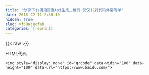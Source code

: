 ```yaml
---
title: '分享下js调用百度Api生成二维码 仅仅11行代码非常简单' 
date: 2018-12-11 2:30:10
hidden: true
slug: vf60ajucfab
categories: [reprint]
---
```


{{< raw >}}

                    
<p>HTML代码</p>
<div class="widget-codetool" style="display:none;">
      <div class="widget-codetool--inner">
      <span class="selectCode code-tool" data-toggle="tooltip" data-placement="top" title="" data-original-title="全选"></span>
      <span type="button" class="copyCode code-tool" data-toggle="tooltip" data-placement="top" data-clipboard-text="<img style=&quot;display: none&quot; id=&quot;qrcode&quot; data-width=&quot;100&quot; data-height=&quot;100&quot; data-url=&quot;https://www.baidu.com/&quot;>
" title="" data-original-title="复制"></span>
      <span type="button" class="saveToNote code-tool" data-toggle="tooltip" data-placement="top" title="" data-original-title="放进笔记"></span>
      </div>
      </div><pre class="xml hljs"><code class="html"><span class="hljs-tag">&lt;<span class="hljs-name">img</span> <span class="hljs-attr">style</span>=<span class="hljs-string">"display: none"</span> <span class="hljs-attr">id</span>=<span class="hljs-string">"qrcode"</span> <span class="hljs-attr">data-width</span>=<span class="hljs-string">"100"</span> <span class="hljs-attr">data-height</span>=<span class="hljs-string">"100"</span> <span class="hljs-attr">data-url</span>=<span class="hljs-string">"https://www.baidu.com/"</span>&gt;</span>
</code></pre>
<div class="widget-codetool" style="display:none;">
      <div class="widget-codetool--inner">
      <span class="selectCode code-tool" data-toggle="tooltip" data-placement="top" title="" data-original-title="全选"></span>
      <span type="button" class="copyCode code-tool" data-toggle="tooltip" data-placement="top" data-clipboard-text="/**
     * 生成二维码
     * data-width={宽度}
     * data-height={高度}
     * data-url={链接}
     * @param $ele
     */
   var generatorQRCODE = function ($ele) {
        $ele.hide();
        var params = $ele.data();
        if(!params['width'] || !params['height'] || !params['url']){
            console.log('生成二维码参数错误');
            return false;
        }
        var image = new Image();
        var imageUrl = &quot;http://pan.baidu.com/share/qrcode?w=&quot; + params['width'] + &quot;&amp;h=&quot; + params['height'] + &quot;&amp;url=&quot; + params['url'] + &quot;&quot;;
        image.src = imageUrl;
        $ele.attr('src', imageUrl);
        $ele.show();
    };
    
    generatorQRCODE($(&quot;#qrcode&quot;));" title="" data-original-title="复制"></span>
      <span type="button" class="saveToNote code-tool" data-toggle="tooltip" data-placement="top" title="" data-original-title="放进笔记"></span>
      </div>
      </div><pre class="javascript hljs"><code class="js"><span class="hljs-comment">/**
     * 生成二维码
     * data-width={宽度}
     * data-height={高度}
     * data-url={链接}
     * @param $ele
     */</span>
   <span class="hljs-keyword">var</span> generatorQRCODE = <span class="hljs-function"><span class="hljs-keyword">function</span> (<span class="hljs-params">$ele</span>) </span>{
        $ele.hide();
        <span class="hljs-keyword">var</span> params = $ele.data();
        <span class="hljs-keyword">if</span>(!params[<span class="hljs-string">'width'</span>] || !params[<span class="hljs-string">'height'</span>] || !params[<span class="hljs-string">'url'</span>]){
            <span class="hljs-built_in">console</span>.log(<span class="hljs-string">'生成二维码参数错误'</span>);
            <span class="hljs-keyword">return</span> <span class="hljs-literal">false</span>;
        }
        <span class="hljs-keyword">var</span> image = <span class="hljs-keyword">new</span> Image();
        <span class="hljs-keyword">var</span> imageUrl = <span class="hljs-string">"http://pan.baidu.com/share/qrcode?w="</span> + params[<span class="hljs-string">'width'</span>] + <span class="hljs-string">"&amp;h="</span> + params[<span class="hljs-string">'height'</span>] + <span class="hljs-string">"&amp;url="</span> + params[<span class="hljs-string">'url'</span>] + <span class="hljs-string">""</span>;
        image.src = imageUrl;
        $ele.attr(<span class="hljs-string">'src'</span>, imageUrl);
        $ele.show();
    };
    
    generatorQRCODE($(<span class="hljs-string">"#qrcode"</span>));</code></pre>

                
{{< /raw >}}

# 版权声明
本文资源来源互联网，仅供学习研究使用，版权归该资源的合法拥有者所有，

本文仅用于学习、研究和交流目的。转载请注明出处、完整链接以及原作者。

原作者若认为本站侵犯了您的版权，请联系我们，我们会立即删除！

## 原文标题
分享下js调用百度Api生成二维码 仅仅11行代码非常简单

## 原文链接
[https://segmentfault.com/a/1190000013612674](https://segmentfault.com/a/1190000013612674)

